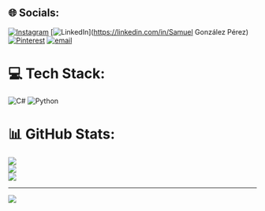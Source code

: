 
## 🌐 Socials:
[![Instagram](https://img.shields.io/badge/Instagram-%23E4405F.svg?logo=Instagram&logoColor=white)](https://instagram.com/samuel_gpz) [![LinkedIn](https://img.shields.io/badge/LinkedIn-%230077B5.svg?logo=linkedin&logoColor=white)](https://linkedin.com/in/Samuel González Pérez) [![Pinterest](https://img.shields.io/badge/Pinterest-%23E60023.svg?logo=Pinterest&logoColor=white)](https://pinterest.com/sad) [![email](https://img.shields.io/badge/Email-D14836?logo=gmail&logoColor=white)](mailto:gonper.samuel@gmail.com) 

# 💻 Tech Stack:
![C#](https://img.shields.io/badge/c%23-%23239120.svg?style=for-the-badge&logo=csharp&logoColor=white) ![Python](https://img.shields.io/badge/python-3670A0?style=for-the-badge&logo=python&logoColor=ffdd54)
# 📊 GitHub Stats:
![](https://github-readme-stats.vercel.app/api?username=SamuSgp&theme=dark&hide_border=false&include_all_commits=false&count_private=false)<br/>
![](https://nirzak-streak-stats.vercel.app/?user=SamuSgp&theme=dark&hide_border=false)<br/>
![](https://github-readme-stats.vercel.app/api/top-langs/?username=SamuSgp&theme=dark&hide_border=false&include_all_commits=false&count_private=false&layout=compact)

---
[![](https://visitcount.itsvg.in/api?id=SamuSgp&icon=0&color=0)](https://visitcount.itsvg.in)

<!-- Proudly created with GPRM ( https://gprm.itsvg.in ) -->
